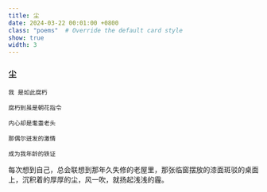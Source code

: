 ```yaml
---
title: 尘
date: 2024-03-22 00:01:00 +0800
class: "poems"  # Override the default card style
show: true
width: 3
---
```


### 尘

```angular2html
我 是如此腐朽

腐朽到虽是朝花指令

内心却是耄耋老头

那偶尔迸发的激情

成为我年龄的铁证
```
每次想到自己，总会联想到那年久失修的老屋里，那张临窗摆放的漆面斑驳的桌面上，沉积着的厚厚的尘，风一吹，就扬起浅浅的霾。
